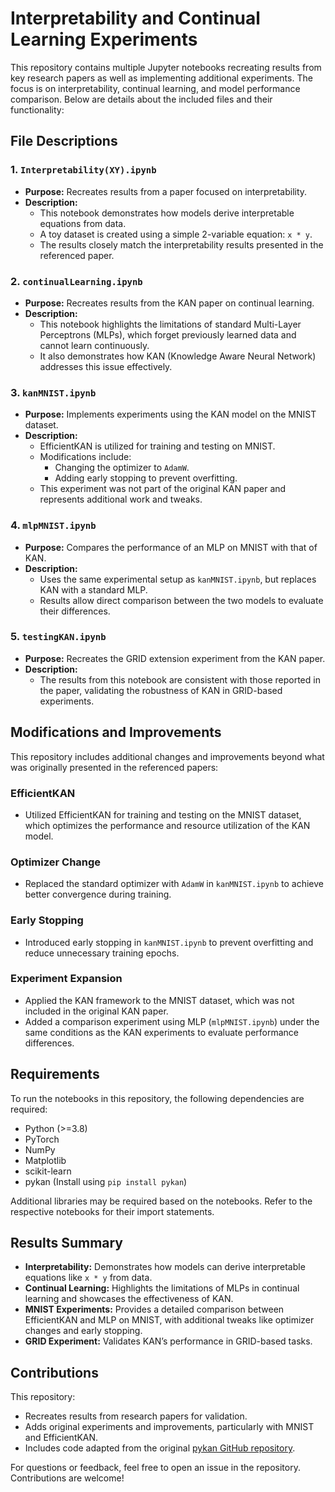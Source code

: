 # Interpretability and Continual Learning Experiments

This repository contains multiple Jupyter notebooks recreating results from key research papers as well as implementing additional experiments. The focus is on interpretability, continual learning, and model performance comparison. Below are details about the included files and their functionality:

## File Descriptions

### 1. `Interpretability(XY).ipynb`
- **Purpose:** Recreates results from a paper focused on interpretability.
- **Description:**
  - This notebook demonstrates how models derive interpretable equations from data.
  - A toy dataset is created using a simple 2-variable equation: `x * y`.
  - The results closely match the interpretability results presented in the referenced paper.

### 2. `continualLearning.ipynb`
- **Purpose:** Recreates results from the KAN paper on continual learning.
- **Description:**
  - This notebook highlights the limitations of standard Multi-Layer Perceptrons (MLPs), which forget previously learned data and cannot learn continuously.
  - It also demonstrates how KAN (Knowledge Aware Neural Network) addresses this issue effectively.

### 3. `kanMNIST.ipynb`
- **Purpose:** Implements experiments using the KAN model on the MNIST dataset.
- **Description:**
  - EfficientKAN is utilized for training and testing on MNIST.
  - Modifications include:
    - Changing the optimizer to `AdamW`.
    - Adding early stopping to prevent overfitting.
  - This experiment was not part of the original KAN paper and represents additional work and tweaks.

### 4. `mlpMNIST.ipynb`
- **Purpose:** Compares the performance of an MLP on MNIST with that of KAN.
- **Description:**
  - Uses the same experimental setup as `kanMNIST.ipynb`, but replaces KAN with a standard MLP.
  - Results allow direct comparison between the two models to evaluate their differences.

### 5. `testingKAN.ipynb`
- **Purpose:** Recreates the GRID extension experiment from the KAN paper.
- **Description:**
  - The results from this notebook are consistent with those reported in the paper, validating the robustness of KAN in GRID-based experiments.

## Modifications and Improvements
This repository includes additional changes and improvements beyond what was originally presented in the referenced papers:

### EfficientKAN
- Utilized EfficientKAN for training and testing on the MNIST dataset, which optimizes the performance and resource utilization of the KAN model.

### Optimizer Change
- Replaced the standard optimizer with `AdamW` in `kanMNIST.ipynb` to achieve better convergence during training.

### Early Stopping
- Introduced early stopping in `kanMNIST.ipynb` to prevent overfitting and reduce unnecessary training epochs.

### Experiment Expansion
- Applied the KAN framework to the MNIST dataset, which was not included in the original KAN paper.
- Added a comparison experiment using MLP (`mlpMNIST.ipynb`) under the same conditions as the KAN experiments to evaluate performance differences.

## Requirements
To run the notebooks in this repository, the following dependencies are required:
- Python (>=3.8)
- PyTorch
- NumPy
- Matplotlib
- scikit-learn
- pykan (Install using `pip install pykan`)

Additional libraries may be required based on the notebooks. Refer to the respective notebooks for their import statements.

## Results Summary
- **Interpretability:** Demonstrates how models can derive interpretable equations like `x * y` from data.
- **Continual Learning:** Highlights the limitations of MLPs in continual learning and showcases the effectiveness of KAN.
- **MNIST Experiments:** Provides a detailed comparison between EfficientKAN and MLP on MNIST, with additional tweaks like optimizer changes and early stopping.
- **GRID Experiment:** Validates KAN’s performance in GRID-based tasks.

## Contributions
This repository:
- Recreates results from research papers for validation.
- Adds original experiments and improvements, particularly with MNIST and EfficientKAN.
- Includes code adapted from the original [pykan GitHub repository](https://github.com/KindXiaoming/pykan/tree/master).

For questions or feedback, feel free to open an issue in the repository. Contributions are welcome!

